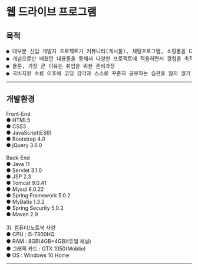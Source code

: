 <h1>웹 드라이브 프로그램</h1>

<h2>목적</h2>
<pre>
● 대부분 신입 개발자 프로젝트가 커뮤니티(게시물), 채팅프로그램, 쇼핑몰을 대부분 만들어서 선택하게 되었습니다. (참고로 신입 개발자로써 기본 소양이기 때문에 게시물 기능도 구현해봤습니다.)
● 개념으로만 배웠던 내용들을 통해서 다양한 프로젝트에 적용하면서 경험을 축적
● 몰론, 가장 큰 이유는 취업을 위한 준비과정
● 국비지원 수료 이후에 코딩 감각과 스스로 꾸준히 공부하는 습관을 잃지 않기 위한 것
</pre>
<hr>

<h2>개발환경</h2>
Front-End<br>
● HTML5<br>
● CSS3<br>
● JavaScript(ES6)<br>
● Bootstrap 4.0<br>
● jQuery 3.6.0<br>
<br>
Back-End<br>
● Java 11<br>
● Servlet 3.1.0<br>
● JSP 2.3<br>
● Tomcat 9.0.41<br>
● Mysql 8.0.22<br>
● Spring Framework 5.0.2<br>
● MyBatis 1.3.2<br>
● Spring Security 5.0.2<br>
● Maven 2.9<br>
<br>
3). 컴퓨터/노트북 사양<br>
● CPU : i5-7300HQ<br>
● RAM : 8GB(4GB+4GB)(듀얼 채널)<br>
● 그래픽 카드 : GTX 1050(Moblie)<br>
● OS : Windows 10 Home<br>
<hr>
